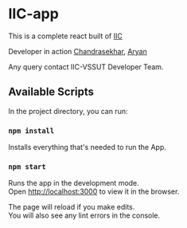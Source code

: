 # IIC-app

This is a complete react  built of [IIC](https://www.iic-vssut.org) <br>

Developer in action [Chandrasekhar](https://github.com/chandrasekhar2039), [Aryan](https://github.com/patelaryan7751)  <br>

Any query contact  IIC-VSSUT Developer Team.

## Available Scripts

In the project directory, you can run:

### `npm install`

Installs everything that's needed to run the App.

### `npm start`

Runs the app in the development mode.\
Open [http://localhost:3000](http://localhost:3000) to view it in the browser.

The page will reload if you make edits.\
You will also see any lint errors in the console.
